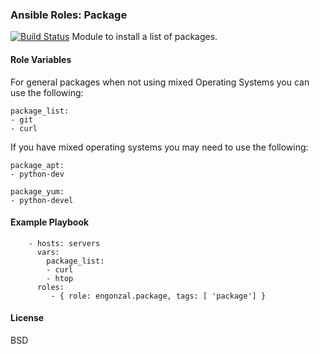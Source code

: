 ### Ansible Roles: Package
[![Build Status](https://travis-ci.org/engonzal/ansible_role_package.svg?branch=master)](https://travis-ci.org/engonzal/ansible_role_package)
Module to install a list of packages.  

#### Role Variables
For general packages when not using mixed Operating Systems you can use the following:
```
package_list:
- git
- curl
```

If you have mixed operating systems you may need to use the following:
```
package_apt:
- python-dev

package_yum:
- python-devel
```

#### Example Playbook

```
    - hosts: servers
      vars:
        package_list:
        - curl
        - htop
      roles:
         - { role: engonzal.package, tags: [ 'package'] }
```

#### License

BSD
